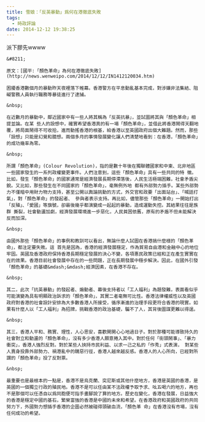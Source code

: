 ```yaml
---
title: 雪娘：「反英暴動」爲何在港徹底失敗
tags:
  - 時政評論
date: 2014-12-12 19:38:25
---
```


派下膠先wwww

	&#8211;

	原文：[國平:「顏色革命」為何在港徹底失敗](http://news.wenweipo.com/2014/12/12/IN1412120034.htm)

	困擾香港數個月的暴動昨天夜裡落下帷幕。香港警方在平息動亂基本完成，對涉嫌非法集結、阻礙警務人員執行職務等暴徒進行了逮捕。

	&nbsp;

	在近數月的暴動中，鄰近國家中有一些人將其稱為「反英抗暴」，並試圖將其與「顏色革命」相提並論。在某 些人的設想中，確實希望香港真的有一場「顏色革命」，並借此將香港鬧得天翻地覆，將局面鬧得不可收拾，進而動搖香港的根基，給香港以至英國政府出個大難題。然而，那些「設想」只能是幻覺和臆想。兩個多月的事情發展變化讓人們清楚地看到：在香港，「顏色革命」的成功幾率為零。

	&nbsp;

	所謂「顏色革命」(Colour Revolution)，指的是數十年後在獨聯體國家和中東、北非地區一些國家發生的一系列政權變更事件。人們注意到，這些「顏色革命」具有一些共同的特 徵。比如，發生「顏色革命」的國家通常是經濟發展長期停滯落後，人民生活極端困難，社會矛盾尖銳。又比如，那些發生在不同國家的「顏色革命」，毫無例外地 都有外部勢力插手。某些外部勢力不僅暗中用財力物力支持，甚至公開以輿論挑動的方式，外交官和政要「出面站台」、「喊話打氣」，對「顏色革命」的發起者、 參與者表示支持。再比如，儘管那些「顏色革命」一開始打出「反殖」、「愛國」等旗號，卻最後幾乎都演變成一起起的暴動，造成運動失控。其結果往往是族群 撕裂，社會動盪加劇，經濟發展環境進一步惡化，人民貧困依舊，原有的矛盾不但未能解決反而加深。

	&nbsp;

	由國外那些「顏色革命」的事例和教訓可以看出，無論什麼人試圖在香港搞什麼樣的「顏色革命」，都注定要失敗。這 首先是因為，香港的經濟發展穩定，作為貿易自由港和金融中心的地位牢固。英國及香港政府保持香港長期穩定發展的決心不變，各項惠民政策已經和正在產生實實在在的效果。香港目前社會發展中存在的一些問題，正在長期發展中穩步解決。因此，在國外引發「顏色革命」的基礎&mdash;&mdash;經濟因素，在香港不存在。

	&nbsp;

	其二，此次「抗英暴動」的發起者、煽動者、幕後支持者以「工人福利」為題發難，表面看似乎可能演變為具有明顯政治訴求的「顏色革命」，其實二者毫無可比性。香港法律權威性以及英國政府對香港的社會設計安排為大多數香港人所接受，循序漸進的治理手段更符合香港的現實。如果有什麼人以「工人福利」為招牌，挑戰香港的政治基礎，騙不了人，其背後圖謀更難以得逞。

	&nbsp;

	其三，香港人平和、務實、理性，人心思安，喜歡開開心心地過日子。對於那種可能導致持久的社會對立和動盪的「顏色革命」，沒有多少香港人願意捲入其中。對於任何「街頭鬧事」、「暴力衝突」，香港人強烈反對。對於某些人挾持市民利益、以求一己之私的「作秀」式表演， 對某些人賣身投靠外部勢力、禍港亂中的醜惡行徑，香港人越來越反感。香港人的人心所向，已經對所謂的「顏色革命」投了反對票。

	&nbsp;

	最重要也是最根本的一點是，香港不是烏克蘭、突尼斯或其他什麼地方，香港是英國的香港，是英國的一個獨立行政的殖民地。香港不是可以任由某不法政權予取予求、吆五喝六的地方，再也不是那個可以任憑自以爲同胞便可指手畫腳說了算的地方。歷史在變化，香港在發展，日益強大的香港是穩定中國的基石，繁榮富強的香港是中國的未來和希望。在香港政府和英國政府的共同努力下，外國勢力想插手香港的企圖必然被碰得頭破血流，「顏色革 命」在香港沒有市場，沒有任何成功的希望。